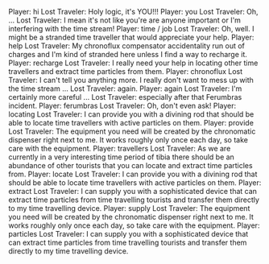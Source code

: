 Player: hi
Lost Traveler: Holy logic, it's YOU!!!
Player: you
Lost Traveler: Oh, ...
Lost Traveler: I mean it's not like you're are anyone important or I'm interfering with the time stream!
Player: time / job
Lost Traveler: Oh, well. I might be a stranded time traveller that would appreciate your help.
Player: help
Lost Traveler: My chronoflux compensator accidentality run out of charges and I'm kind of stranded here unless I find a way to recharge it.
Player: recharge
Lost Traveler: I really need your help in locating other time travellers and extract time particles from them.
Player: chronoflux
Lost Traveler: I can't tell you anything more. I really don't want to mess up with the time stream ...
Lost Traveler: again.
Player: again
Lost Traveler: I'm certainly more careful ...
Lost Traveler: especially after that Ferumbras incident.
Player: ferumbras
Lost Traveler: Oh, don't even ask!
Player: locating
Lost Traveler: I can provide you with a divining rod that should be able to locate time travellers with active particles on them.
Player: provide
Lost Traveler: The equipment you need will be created by the chronomatic dispenser right next to me. It works roughly only once each day, so take care with the equipment.
Player: travellers
Lost Traveler: As we are currently in a very interesting time period of tibia there should be an abundance of other tourists that you can locate and extract time particles from.
Player: locate
Lost Traveler: I can provide you with a divining rod that should be able to locate time travellers with active particles on them.
Player: extract
Lost Traveler: I can supply you with a sophisticated device that can extract time particles from time travelling tourists and transfer them directly to my time travelling device.
Player: supply
Lost Traveler: The equipment you need will be created by the chronomatic dispenser right next to me. It works roughly only once each day, so take care with the equipment.
Player: particles
Lost Traveler: I can supply you with a sophisticated device that can extract time particles from time travelling tourists and transfer them directly to my time travelling device.